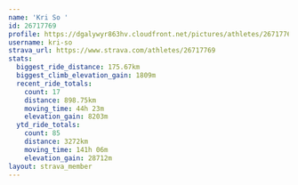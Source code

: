```yaml
---
name: 'Kri So '
id: 26717769
profile: https://dgalywyr863hv.cloudfront.net/pictures/athletes/26717769/7761026/14/large.jpg
username: kri-so
strava_url: https://www.strava.com/athletes/26717769
stats:
  biggest_ride_distance: 175.67km
  biggest_climb_elevation_gain: 1809m
  recent_ride_totals:
    count: 17
    distance: 898.75km
    moving_time: 44h 23m
    elevation_gain: 8203m
  ytd_ride_totals:
    count: 85
    distance: 3272km
    moving_time: 141h 06m
    elevation_gain: 28712m
layout: strava_member
--- 
```

